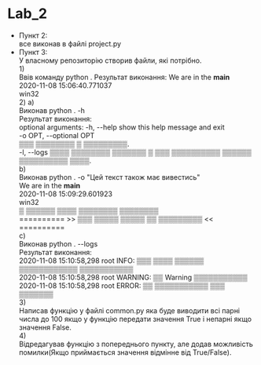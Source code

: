 # Lab_2
- Пункт 2:  
        все виконав в файлі project.py  
- Пункт 3:  
        У власному репозиторію створив файли, які потрібно.  
             1)   
             Ввів команду python . Результат виконання:
               We are in the __main__  
               2020-11-08 15:06:40.771037  
               win32  
             2) a)   
             Виконав python . -h   
              Результат виконання:  
                    optional arguments:
                      -h, --help            show this help message and exit  
                      -o OPT, --optional OPT  
                                            ▒▒▒ ▒▒▒▒▒▒▒▒ ▒ ▒▒▒▒▒▒▒▒▒.  
                      -l, --logs            ▒▒▒▒ ▒▒▒▒▒▒▒▒ ▒▒▒▒▒▒▒ ▒ ▒▒▒ ▒▒▒▒▒▒▒▒▒▒ ▒▒▒▒▒▒  
                                            ▒▒▒▒▒▒▒▒▒▒ ▒▒▒▒.  
                b)   
                Виконав python . -o "Цей текст також має вивестись"    
                 We are in the __main__  
                 2020-11-08 15:09:29.601923  
                 win32  
                 ▒ ▒▒▒▒▒▒ ▒▒▒▒ ▒▒▒▒▒▒▒▒ ▒▒▒▒▒▒▒▒  
                  ========== >> ▒▒▒ ▒▒▒▒▒ ▒▒▒▒▒ ▒▒ ▒▒▒▒▒▒▒▒▒ << ==========  
                c)   
                Виконав python . --logs  
                 Результат виконання:  
                 2020-11-08 15:10:58,298 root INFO: ▒▒▒ ▒▒▒▒ ▒▒▒▒▒▒ ▒▒▒▒▒▒▒▒▒▒▒▒ ▒▒▒▒▒▒▒▒▒▒▒  
                 2020-11-08 15:10:58,298 root WARNING: ▒▒ Warning ▒▒▒▒▒▒▒▒▒▒▒  
                 2020-11-08 15:10:58,298 root ERROR: ▒▒ ▒▒▒▒▒▒▒▒▒▒▒ ▒▒▒ ▒▒▒▒▒▒▒  
             3)   
             Написав функцію у файлі common.py яка буде виводити всі парні числа до 100 якщо у функцію передати значення True і непарні якщо значення False.     
             4)   
             Відредагував функцію з попереднього пункту, але додав можливість помилки(Якщо приймається значення відмінне від True/False).

